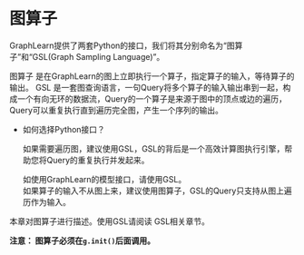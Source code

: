 # 图算子

GraphLearn提供了两套Python的接口，我们将其分别命名为“图算子”和“GSL(Graph Sampling Language)”。

图算子 是在GraphLearn的图上立即执行一个算子，指定算子的输入，等待算子的输出。
GSL 是一套图查询语言，一句Query将多个算子的输入输出串到一起，构成一个有向无环的数据流，Query的一个算子是来源于图中的顶点或边的遍历，Query可以重复执行直到遍历完全图，产生一个序列的输出。

- 如何选择Python接口？

  如果需要遍历图，建议使用GSL，GSL的背后是一个高效计算图执行引擎，帮助您将Query的重复执行并发起来。</br>

  如使用GraphLearn的模型接口，请使用GSL。</br>
  如果算子的输入不从图上来，建议使用图算子，GSL的Query只支持从图上遍历作为输入。</br>

本章对图算子进行描述。使用GSL请阅读 GSL相关章节。</br>

**注意： 图算子必须在`g.init()`后面调用。**</br>